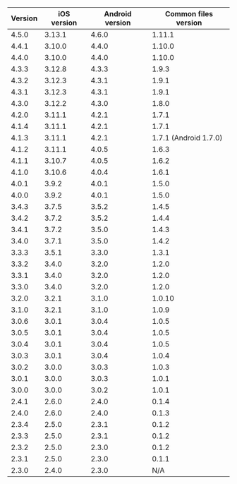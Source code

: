 | Version | iOS version | Android version | Common files version |
|---------|-------------|-----------------|----------------------|
| 4.5.0   | 3.13.1      | 4.6.0           | 1.11.1               |
| 4.4.1   | 3.10.0      | 4.4.0           | 1.10.0               |
| 4.4.0   | 3.10.0      | 4.4.0           | 1.10.0               |
| 4.3.3   | 3.12.8      | 4.3.3           | 1.9.3                |
| 4.3.2   | 3.12.3      | 4.3.1           | 1.9.1                |
| 4.3.1   | 3.12.3      | 4.3.1           | 1.9.1                |
| 4.3.0   | 3.12.2      | 4.3.0           | 1.8.0                |
| 4.2.0   | 3.11.1      | 4.2.1           | 1.7.1                |
| 4.1.4   | 3.11.1      | 4.2.1           | 1.7.1                |
| 4.1.3   | 3.11.1      | 4.2.1           | 1.7.1 (Android 1.7.0)|
| 4.1.2   | 3.11.1      | 4.0.5           | 1.6.3                |
| 4.1.1   | 3.10.7      | 4.0.5           | 1.6.2                |
| 4.1.0   | 3.10.6      | 4.0.4           | 1.6.1                |
| 4.0.1   | 3.9.2       | 4.0.1           | 1.5.0                |
| 4.0.0   | 3.9.2       | 4.0.1           | 1.5.0                |
| 3.4.3   | 3.7.5       | 3.5.2           | 1.4.5                |
| 3.4.2   | 3.7.2       | 3.5.2           | 1.4.4                |
| 3.4.1   | 3.7.2       | 3.5.0           | 1.4.3                |
| 3.4.0   | 3.7.1       | 3.5.0           | 1.4.2                |
| 3.3.3   | 3.5.1       | 3.3.0           | 1.3.1                |
| 3.3.2   | 3.4.0       | 3.2.0           | 1.2.0                |
| 3.3.1   | 3.4.0       | 3.2.0           | 1.2.0                |
| 3.3.0   | 3.4.0       | 3.2.0           | 1.2.0                |
| 3.2.0   | 3.2.1       | 3.1.0           | 1.0.10               |
| 3.1.0   | 3.2.1       | 3.1.0           | 1.0.9                |
| 3.0.6   | 3.0.1       | 3.0.4           | 1.0.5                |
| 3.0.5   | 3.0.1       | 3.0.4           | 1.0.5                |
| 3.0.4   | 3.0.1       | 3.0.4           | 1.0.5                |
| 3.0.3   | 3.0.1       | 3.0.4           | 1.0.4                |
| 3.0.2   | 3.0.0       | 3.0.3           | 1.0.3                |
| 3.0.1   | 3.0.0       | 3.0.3           | 1.0.1                |
| 3.0.0   | 3.0.0       | 3.0.2           | 1.0.1                |
| 2.4.1   | 2.6.0       | 2.4.0           | 0.1.4                |
| 2.4.0   | 2.6.0       | 2.4.0           | 0.1.3                |
| 2.3.4   | 2.5.0       | 2.3.1           | 0.1.2                |
| 2.3.3   | 2.5.0       | 2.3.1           | 0.1.2                |
| 2.3.2   | 2.5.0       | 2.3.0           | 0.1.2                |
| 2.3.1   | 2.5.0       | 2.3.0           | 0.1.1                |
| 2.3.0   | 2.4.0       | 2.3.0           | N/A                  |
